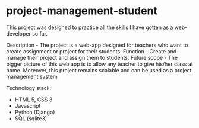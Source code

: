 # project-management-student

This project was designed to practice all the skills I have gotten as a web-developer so far.

Description - The project is a web-app designed for teachers who want to create assignment or project for their students.
Function - Create and manage their project and assign them to students.
Future scope - The bigger picture of this web app is to allow any teacher to give his/her class at home. Moreover, this project remains scalable and can be used as a project management system

Technology stack:
  * HTML 5, CSS 3 
  * Javascript 
  * Python (Django) 
  * SQL (sqlite3) 
  

